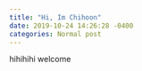 ```yaml
---
title: "Hi, Im Chihoon"
date: 2019-10-24 14:26:28 -0400
categories: Normal post
---
```

hihihihi
welcome
